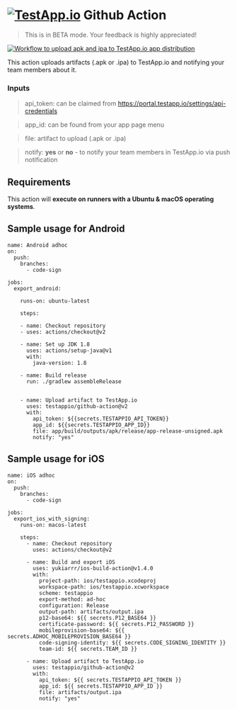 # [<img src="https://assets.testapp.io/logo/blue.svg" alt="TestApp.io"/>](https://testapp.io/) Github Action

> This is in BETA mode. Your feedback is highly appreciated!

[![Workflow to upload apk and ipa to TestApp.io app distribution](https://github.com/testappio/github-action/actions/workflows/main.yml/badge.svg)](https://github.com/testappio/github-action/actions/workflows/main.yml)

This action uploads artifacts (.apk or .ipa) to TestApp.io and notifying your team members about it.

### Inputs

> api_token: can be claimed from https://portal.testapp.io/settings/api-credentials

> app_id: can be found from your app page menu

> file: artifact to upload (.apk or .ipa)

> notify: **yes** or **no** - to notify your team members in TestApp.io via push notification

## Requirements

This action will **execute on runners with a Ubuntu & macOS operating systems**.

## Sample usage for Android

```
name: Android adhoc
on:
  push:
    branches:
      - code-sign

jobs:
  export_android:

    runs-on: ubuntu-latest

    steps:

    - name: Checkout repository
    - uses: actions/checkout@v2

    - name: Set up JDK 1.8
      uses: actions/setup-java@v1
      with:
        java-version: 1.8

    - name: Build release
      run: ./gradlew assembleRelease


    - name: Upload artifact to TestApp.io
      uses: testappio/github-action@v2
      with:
        api_token: ${{secrets.TESTAPPIO_API_TOKEN}}
        app_id: ${{secrets.TESTAPPIO_APP_ID}}
        file: app/build/outputs/apk/release/app-release-unsigned.apk
        notify: "yes"
```

## Sample usage for iOS

```
name: iOS adhoc
on:
  push:
    branches:
      - code-sign

jobs:
  export_ios_with_signing:
    runs-on: macos-latest

    steps:
      - name: Checkout repository
        uses: actions/checkout@v2

      - name: Build and export iOS
        uses: yukiarrr/ios-build-action@v1.4.0
        with:
          project-path: ios/testappio.xcodeproj
          workspace-path: ios/testappio.xcworkspace
          scheme: testappio
          export-method: ad-hoc
          configuration: Release
          output-path: artifacts/output.ipa
          p12-base64: ${{ secrets.P12_BASE64 }}
          certificate-password: ${{ secrets.P12_PASSWORD }}
          mobileprovision-base64: ${{ secrets.ADHOC_MOBILEPROVISION_BASE64 }}
          code-signing-identity: ${{ secrets.CODE_SIGNING_IDENTITY }}
          team-id: ${{ secrets.TEAM_ID }}

      - name: Upload artifact to TestApp.io
        uses: testappio/github-action@v2
        with:
          api_token: ${{ secrets.TESTAPPIO_API_TOKEN }}
          app_id: ${{ secrets.TESTAPPIO_APP_ID }}
          file: artifacts/output.ipa
          notify: "yes"
```
